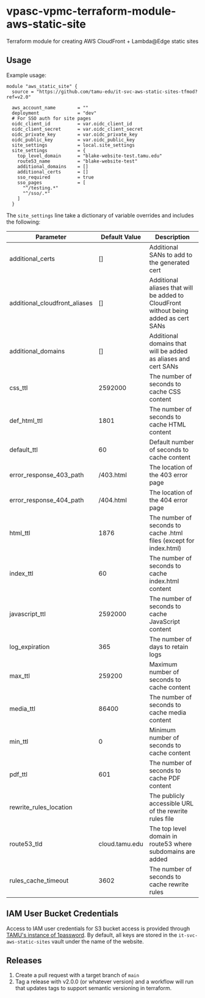 # vpasc-vpmc-terraform-module-aws-static-site

Terraform module for creating AWS CloudFront + Lambda@Edge static sites

## Usage

Example usage:

```hcl
module "aws_static_site" {
  source = "https://github.com/tamu-edu/it-svc-aws-static-sites-tfmod?ref=v2.0"

  aws_account_name        = ""
  deployment              = "dev"
  # For SSO auth for site pages
  oidc_client_id          = var.oidc_client_id
  oidc_client_secret      = var.oidc_client_secret
  oidc_private_key        = var.oidc_private_key
  oidc_public_key         = var.oidc_public_key
  site_settings           = local.site_settings
  site_settings           = {
    top_level_domain      = "blake-website-test.tamu.edu"
    route53_name          = "blake-website-test"
    additional_domains    = []
    additional_certs      = []
    sso_required          = true
    sso_pages             = [
      "^/testing.*"
      "^/sso/.*"
    ]
  }

```

The `site_settings` line take a dictionary of variable overrides and includes the following:

| Parameter | Default Value | Description |
|-----------|---------------|-------------|
|additional_certs|[]|Additional SANs to add to the generated cert|
|additional_cloudfront_aliases|[]|Additional aliases that will be added to CloudFront without being added as cert SANs|
|additional_domains|[]|Additional domains that will be added as aliases and cert SANs|
|css_ttl|2592000|The number of seconds to cache CSS content|
|def_html_ttl|1801|The number of seconds to cache HTML content|
|default_ttl|60|Default number of seconds to cache content|
|error_response_403_path|/403.html|The location of the 403 error page|
|error_response_404_path|/404.html|The location of the 404 error page|
|html_ttl|1876|The number of seconds to cache .html files (except for index.html)|
|index_ttl|60|The number of seconds to cache index.html content|
|javascript_ttl|2592000|The number of seconds to cache JavaScript content|
|log_expiration|365|The number of days to retain logs|
|max_ttl|259200|Maximum number of seconds to cache content|
|media_ttl|86400|The number of seconds to cache media content|
|min_ttl|0|Minimum number of seconds to cache content|
|pdf_ttl|601|The number of seconds to cache PDF content|
|rewrite_rules_location||The publicly accessible URL of the rewrite rules file|
|route53_tld|cloud.tamu.edu|The top level domain in route53 where subdomains are added|
|rules_cache_timeout|3602|The number of seconds to cache rewrite rules|

## IAM User Bucket Credentials

Access to IAM user credentials for S3 bucket access is provided through [TAMU's instance of
1password](https://tamu.1password.com). By default, all keys are stored in the
`it-svc-aws-static-sites` vault under the name of the website.

## Releases

1. Create a pull request with a target branch of `main`
2. Tag a release with v2.0.0 (or whatever version) and a workflow will run that updates tags to support semantic versioning in terraform.
